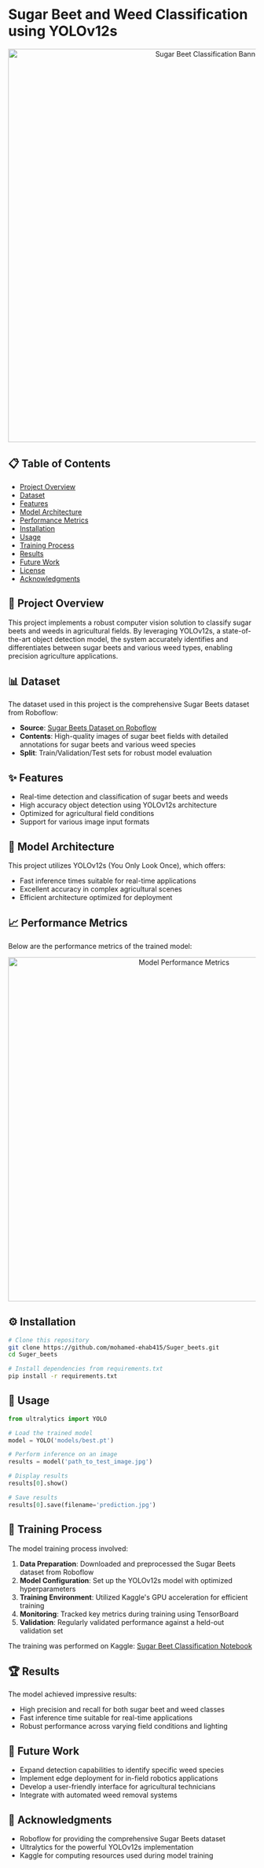 # Sugar Beet and Weed Classification using YOLOv12s

<div align="center">
  <img src="assets/banner.png" alt="Sugar Beet Classification Banner" width="800"/>
</div>

## 📋 Table of Contents
- [Project Overview](#project-overview)
- [Dataset](#dataset)
- [Features](#features)
- [Model Architecture](#model-architecture)
- [Performance Metrics](#performance-metrics)
- [Installation](#installation)
- [Usage](#usage)
- [Training Process](#training-process)
- [Results](#results)
- [Future Work](#future-work)
- [License](#license)
- [Acknowledgments](#acknowledgments)

## 🌱 Project Overview
This project implements a robust computer vision solution to classify sugar beets and weeds in agricultural fields. By leveraging YOLOv12s, a state-of-the-art object detection model, the system accurately identifies and differentiates between sugar beets and various weed types, enabling precision agriculture applications.

## 📊 Dataset
The dataset used in this project is the comprehensive Sugar Beets dataset from Roboflow:
- **Source**: [Sugar Beets Dataset on Roboflow](https://universe.roboflow.com/vision-3gxqu/sugarbeets-zg7nc/dataset/2)
- **Contents**: High-quality images of sugar beet fields with detailed annotations for sugar beets and various weed species
- **Split**: Train/Validation/Test sets for robust model evaluation

## ✨ Features
- Real-time detection and classification of sugar beets and weeds
- High accuracy object detection using YOLOv12s architecture
- Optimized for agricultural field conditions
- Support for various image input formats

## 🔧 Model Architecture
This project utilizes YOLOv12s (You Only Look Once), which offers:
- Fast inference times suitable for real-time applications
- Excellent accuracy in complex agricultural scenes
- Efficient architecture optimized for deployment

## 📈 Performance Metrics
Below are the performance metrics of the trained model:

<div align="center">
  <img src="assets/metrics.png" alt="Model Performance Metrics" width="700"/>
</div>

## ⚙️ Installation

```bash
# Clone this repository
git clone https://github.com/mohamed-ehab415/Suger_beets.git
cd Suger_beets

# Install dependencies from requirements.txt
pip install -r requirements.txt
```

## 🚀 Usage

```python
from ultralytics import YOLO

# Load the trained model
model = YOLO('models/best.pt')

# Perform inference on an image
results = model('path_to_test_image.jpg')

# Display results
results[0].show()

# Save results
results[0].save(filename='prediction.jpg')
```

## 🔬 Training Process
The model training process involved:

1. **Data Preparation**: Downloaded and preprocessed the Sugar Beets dataset from Roboflow
2. **Model Configuration**: Set up the YOLOv12s model with optimized hyperparameters
3. **Training Environment**: Utilized Kaggle's GPU acceleration for efficient training
4. **Monitoring**: Tracked key metrics during training using TensorBoard
5. **Validation**: Regularly validated performance against a held-out validation set

The training was performed on Kaggle: [Sugar Beet Classification Notebook](https://www.kaggle.com/code/mohamedehab0122/using-kaggel/edit)

## 🏆 Results
The model achieved impressive results:
- High precision and recall for both sugar beet and weed classes
- Fast inference time suitable for real-time applications
- Robust performance across varying field conditions and lighting

## 🔮 Future Work
- Expand detection capabilities to identify specific weed species
- Implement edge deployment for in-field robotics applications
- Develop a user-friendly interface for agricultural technicians
- Integrate with automated weed removal systems



## 🙏 Acknowledgments
- Roboflow for providing the comprehensive Sugar Beets dataset
- Ultralytics for the powerful YOLOv12s implementation
- Kaggle for computing resources used during model training
